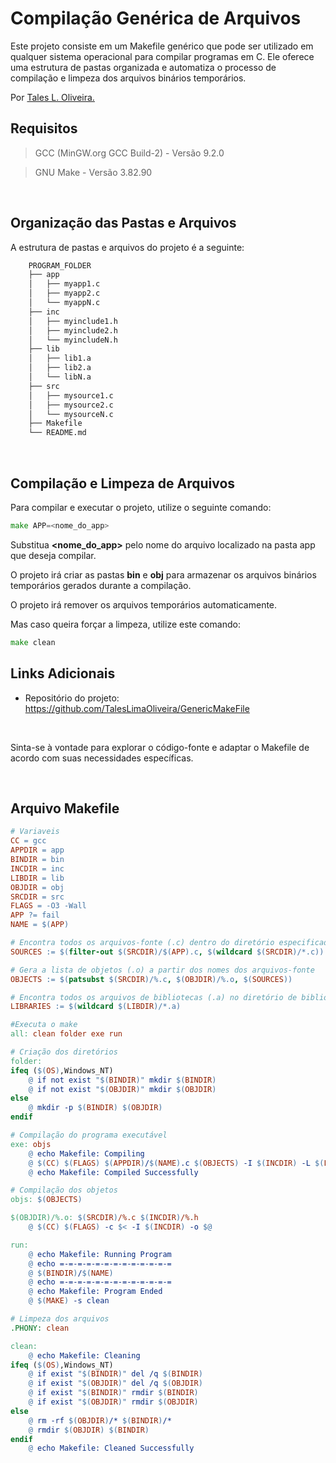 # Compilação Genérica de Arquivos
Este projeto consiste em um Makefile genérico que pode ser utilizado em qualquer sistema operacional para compilar programas em C. Ele oferece uma estrutura de pastas organizada e automatiza o processo de compilação e limpeza dos arquivos binários temporários.

Por [Tales L. Oliveira.](https://github.com/TalesLimaOliveira)

## Requisitos
> GCC (MinGW.org GCC Build-2) - Versão 9.2.0

> GNU Make - Versão 3.82.90

<br>

## Organização das Pastas e Arquivos
A estrutura de pastas e arquivos do projeto é a seguinte:

``` bash
    PROGRAM_FOLDER
    ├── app
    │   ├── myapp1.c
    │   ├── myapp2.c
    │   └── myappN.c
    ├── inc
    │   ├── myinclude1.h
    │   ├── myinclude2.h
    │   └── myincludeN.h
    ├── lib
    │   ├── lib1.a
    │   ├── lib2.a
    │   └── libN.a
    ├── src
    │   ├── mysource1.c
    │   ├── mysource2.c
    │   └── mysourceN.c
    ├── Makefile
    └── README.md
```

<br>

## Compilação e Limpeza de Arquivos

Para compilar e executar o projeto, utilize o seguinte comando:

```go
make APP=<nome_do_app>
```

Substitua **<nome_do_app>** pelo nome do arquivo localizado na pasta app que deseja compilar.

O projeto irá criar as pastas **bin** e **obj** para armazenar os arquivos binários temporários gerados durante a compilação.

O projeto irá remover os arquivos temporários automaticamente.

Mas caso queira forçar a limpeza, utilize este comando:

```go
make clean
```

## Links Adicionais

- Repositório do projeto: https://github.com/TalesLimaOliveira/GenericMakeFile

<br>

Sinta-se à vontade para explorar o código-fonte e adaptar o Makefile de acordo com suas necessidades específicas.

<br>

## Arquivo Makefile

```Makefile
# Variaveis
CC = gcc
APPDIR = app
BINDIR = bin
INCDIR = inc
LIBDIR = lib
OBJDIR = obj
SRCDIR = src
FLAGS = -O3 -Wall
APP ?= fail
NAME = $(APP)

# Encontra todos os arquivos-fonte (.c) dentro do diretório especificado, exceto o arquivo principal
SOURCES := $(filter-out $(SRCDIR)/$(APP).c, $(wildcard $(SRCDIR)/*.c))

# Gera a lista de objetos (.o) a partir dos nomes dos arquivos-fonte
OBJECTS := $(patsubst $(SRCDIR)/%.c, $(OBJDIR)/%.o, $(SOURCES))

# Encontra todos os arquivos de bibliotecas (.a) no diretório de bibliotecas
LIBRARIES := $(wildcard $(LIBDIR)/*.a)

#Executa o make
all: clean folder exe run

# Criação dos diretórios
folder:
ifeq ($(OS),Windows_NT)
	@ if not exist "$(BINDIR)" mkdir $(BINDIR)
	@ if not exist "$(OBJDIR)" mkdir $(OBJDIR)
else
	@ mkdir -p $(BINDIR) $(OBJDIR)
endif

# Compilação do programa executável
exe: objs
	@ echo Makefile: Compiling
	@ $(CC) $(FLAGS) $(APPDIR)/$(NAME).c $(OBJECTS) -I $(INCDIR) -L $(LIBDIR) $(LIBRARIES) -o $(BINDIR)/$(NAME)
	@ echo Makefile: Compiled Successfully

# Compilação dos objetos
objs: $(OBJECTS)

$(OBJDIR)/%.o: $(SRCDIR)/%.c $(INCDIR)/%.h
	@ $(CC) $(FLAGS) -c $< -I $(INCDIR) -o $@

run:
	@ echo Makefile: Running Program
	@ echo =-=-=-=-=-=-=-=-=-=-=-=-=
	@ $(BINDIR)/$(NAME)
	@ echo =-=-=-=-=-=-=-=-=-=-=-=-=
	@ echo Makefile: Program Ended
	@ $(MAKE) -s clean

# Limpeza dos arquivos
.PHONY: clean

clean:
	@ echo Makefile: Cleaning
ifeq ($(OS),Windows_NT)
	@ if exist "$(BINDIR)" del /q $(BINDIR)
	@ if exist "$(OBJDIR)" del /q $(OBJDIR)
	@ if exist "$(BINDIR)" rmdir $(BINDIR)
	@ if exist "$(OBJDIR)" rmdir $(OBJDIR)
else
	@ rm -rf $(OBJDIR)/* $(BINDIR)/*
	@ rmdir $(OBJDIR) $(BINDIR)
endif
	@ echo Makefile: Cleaned Successfully

```
